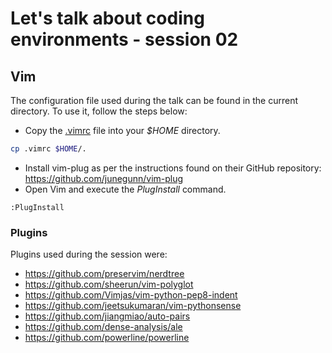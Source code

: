 # Let's talk about coding environments - session 02

## Vim

The configuration file used during the talk can be found in the current directory. To use it, follow the steps below:

* Copy the [.vimrc](.vimrc) file into your *$HOME* directory.

```sh
cp .vimrc $HOME/.
```

* Install vim-plug as per the instructions found on their GitHub repository: <https://github.com/junegunn/vim-plug>
* Open Vim and execute the *PlugInstall* command.

```vim
:PlugInstall
```

### Plugins

Plugins used during the session were:

* <https://github.com/preservim/nerdtree>
* <https://github.com/sheerun/vim-polyglot>
* <https://github.com/Vimjas/vim-python-pep8-indent>
* <https://github.com/jeetsukumaran/vim-pythonsense>
* <https://github.com/jiangmiao/auto-pairs>
* <https://github.com/dense-analysis/ale>
* <https://github.com/powerline/powerline>

